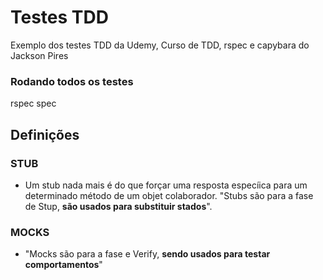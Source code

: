 # Testes TDD
Exemplo dos testes TDD da Udemy, Curso de TDD, rspec e capybara do Jackson Pires

### Rodando todos os testes

rspec spec

## Definições

### STUB

* Um stub nada mais é do que forçar uma resposta especíica para um determinado método de um objet colaborador.
"Stubs são para a fase de Stup, **são usados para substituir stados**".

### MOCKS

* "Mocks são para a fase e Verify, **sendo usados para testar comportamentos**"

